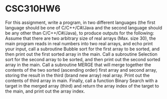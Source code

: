 # CSC310HW6
 For this assignment, write a program, in two different languages (the first language should be one of C/C++/C#/Java and the second language should be any other than C/C++/C#/Java), to produce outputs for the following:  Assume that there are two arbitrary size of real arrays (Max. size 30), the main program reads in real numbers into two real arrays, and echo print your input, call a subroutine Bubble sort for the first array to be sorted, and then print out the first sorted array in the main. Call a subroutine Selection sort for the second array to be sorted, and then print out the second sorted array in the main. Call a subroutine MERGE that will merge together the contents of the two sorted (ascending order) first array and second array, storing the result in the third (brand new array) real array. Print out the contents of third array in main. Finally, call a function Binary Search with a target in the merged array (third) and return the array index of the target to the main, and print out the array index.  
